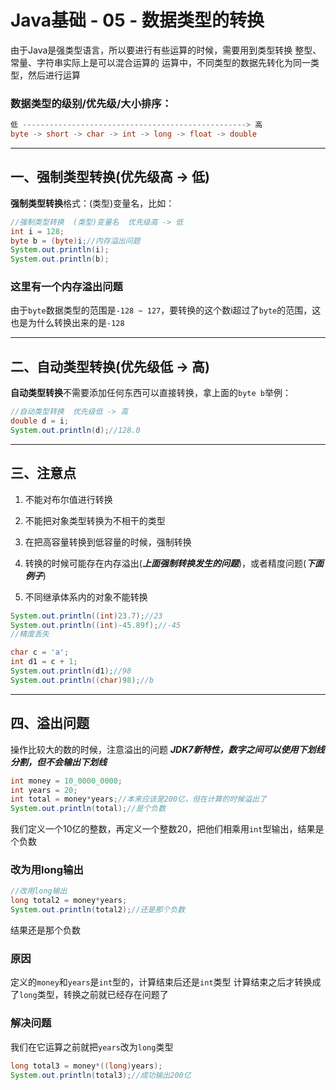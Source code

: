 # Java基础 - 05 - 数据类型的转换

由于Java是强类型语言，所以要进行有些运算的时候，需要用到类型转换
整型、常量、字符串实际上是可以混合运算的
运算中，不同类型的数据先转化为同一类型，然后进行运算

### 数据类型的级别/优先级/大小排序：

```java
低 --------------------------------------------------> 高
byte -> short -> char -> int -> long -> float -> double
```

---

## 一、强制类型转换(优先级高 -> 低)

**强制类型转换**格式：(类型)变量名，比如：

```java
//强制类型转换  (类型)变量名  优先级高 -> 低
int i = 128;
byte b = (byte)i;//内存溢出问题
System.out.println(i);
System.out.println(b);
```

### 这里有一个内存溢出问题

由于`byte`数据类型的范围是`-128 ~ 127`，要转换的这个数i超过了`byte`的范围，这也是为什么转换出来的是`-128`

---

## 二、自动类型转换(优先级低 -> 高)

**自动类型转换**不需要添加任何东西可以直接转换，拿上面的`byte b`举例：

```java
//自动类型转换  优先级低 -> 高
double d = i;
System.out.println(d);//128.0
```

---

## 三、注意点
1. 不能对布尔值进行转换

2. 不能把对象类型转换为不相干的类型

3. 在把高容量转换到低容量的时候，强制转换

4. 转换的时候可能存在内存溢出(***上面强制转换发生的问题***)，或者精度问题(***下面例子***)

5. 不同继承体系内的对象不能转换

```java
System.out.println((int)23.7);//23
System.out.println((int)-45.89f);//-45
//精度丢失
```

```java
char c = 'a';
int d1 = c + 1;
System.out.println(d1);//98
System.out.println((char)98);//b
```

---

## 四、溢出问题
操作比较大的数的时候，注意溢出的问题
***JDK7新特性，数字之间可以使用下划线分割，但不会输出下划线***

```java
int money = 10_0000_0000;
int years = 20;
int total = money*years;//本来应该是200亿，但在计算的时候溢出了
System.out.println(total);//是个负数
```

我们定义一个10亿的整数，再定义一个整数20，把他们相乘用`int`型输出，结果是个负数

### 改为用long输出

```java
//改用long输出
long total2 = money*years;
System.out.println(total2);//还是那个负数
```

结果还是那个负数

### 原因

定义的`money`和`years`是`int`型的，计算结束后还是`int`类型
计算结束之后才转换成了`long`类型，转换之前就已经存在问题了

### 解决问题

我们在它运算之前就把`years`改为`long`类型

```java
long total3 = money*((long)years);
System.out.println(total3);//成功输出200亿
```

